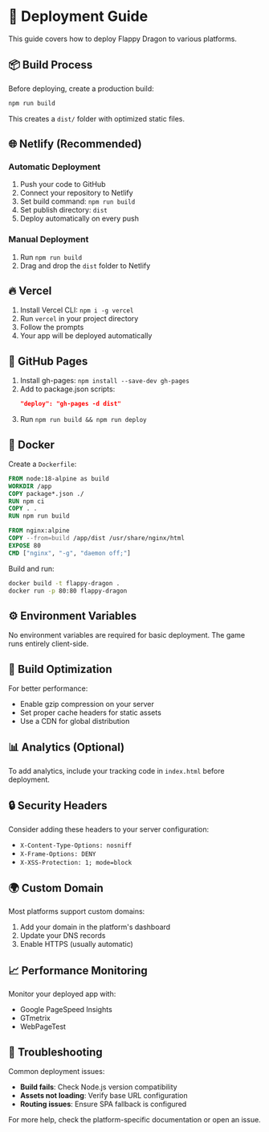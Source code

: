 # 🚀 Deployment Guide

This guide covers how to deploy Flappy Dragon to various platforms.

## 📦 Build Process

Before deploying, create a production build:

```bash
npm run build
```

This creates a `dist/` folder with optimized static files.

## 🌐 Netlify (Recommended)

### Automatic Deployment
1. Push your code to GitHub
2. Connect your repository to Netlify
3. Set build command: `npm run build`
4. Set publish directory: `dist`
5. Deploy automatically on every push

### Manual Deployment
1. Run `npm run build`
2. Drag and drop the `dist` folder to Netlify

## 🔥 Vercel

1. Install Vercel CLI: `npm i -g vercel`
2. Run `vercel` in your project directory
3. Follow the prompts
4. Your app will be deployed automatically

## 📄 GitHub Pages

1. Install gh-pages: `npm install --save-dev gh-pages`
2. Add to package.json scripts:
   ```json
   "deploy": "gh-pages -d dist"
   ```
3. Run `npm run build && npm run deploy`

## 🐳 Docker

Create a `Dockerfile`:

```dockerfile
FROM node:18-alpine as build
WORKDIR /app
COPY package*.json ./
RUN npm ci
COPY . .
RUN npm run build

FROM nginx:alpine
COPY --from=build /app/dist /usr/share/nginx/html
EXPOSE 80
CMD ["nginx", "-g", "daemon off;"]
```

Build and run:
```bash
docker build -t flappy-dragon .
docker run -p 80:80 flappy-dragon
```

## ⚙️ Environment Variables

No environment variables are required for basic deployment. The game runs entirely client-side.

## 🔧 Build Optimization

For better performance:
- Enable gzip compression on your server
- Set proper cache headers for static assets
- Use a CDN for global distribution

## 📊 Analytics (Optional)

To add analytics, include your tracking code in `index.html` before deployment.

## 🔒 Security Headers

Consider adding these headers to your server configuration:
- `X-Content-Type-Options: nosniff`
- `X-Frame-Options: DENY`
- `X-XSS-Protection: 1; mode=block`

## 🌍 Custom Domain

Most platforms support custom domains:
1. Add your domain in the platform's dashboard
2. Update your DNS records
3. Enable HTTPS (usually automatic)

## 📈 Performance Monitoring

Monitor your deployed app with:
- Google PageSpeed Insights
- GTmetrix
- WebPageTest

## 🚨 Troubleshooting

Common deployment issues:
- **Build fails**: Check Node.js version compatibility
- **Assets not loading**: Verify base URL configuration
- **Routing issues**: Ensure SPA fallback is configured

For more help, check the platform-specific documentation or open an issue.